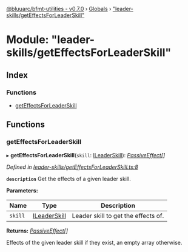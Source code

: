 [@bluuarc/bfmt-utilities - v0.7.0](../README.md) › [Globals](../globals.md) › ["leader-skills/getEffectsForLeaderSkill"](_leader_skills_geteffectsforleaderskill_.md)

# Module: "leader-skills/getEffectsForLeaderSkill"

## Index

### Functions

* [getEffectsForLeaderSkill](_leader_skills_geteffectsforleaderskill_.md#geteffectsforleaderskill)

## Functions

###  getEffectsForLeaderSkill

▸ **getEffectsForLeaderSkill**(`skill`: [ILeaderSkill](../interfaces/_datamine_types_.ileaderskill.md)): *[PassiveEffect](_datamine_types_.md#passiveeffect)[]*

*Defined in [leader-skills/getEffectsForLeaderSkill.ts:8](https://github.com/BluuArc/bfmt-utilities/blob/master/src/leader-skills/getEffectsForLeaderSkill.ts#L8)*

**`description`** Get the effects of a given leader skill.

**Parameters:**

Name | Type | Description |
------ | ------ | ------ |
`skill` | [ILeaderSkill](../interfaces/_datamine_types_.ileaderskill.md) | Leader skill to get the effects of. |

**Returns:** *[PassiveEffect](_datamine_types_.md#passiveeffect)[]*

Effects of the given leader skill if they exist, an empty array otherwise.
